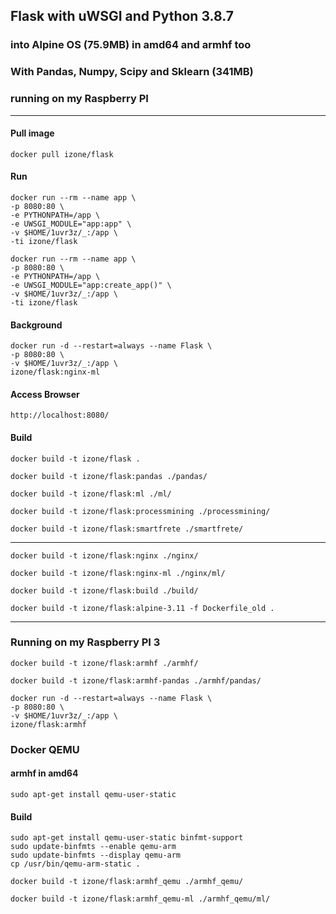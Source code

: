 ## Flask with uWSGI and Python 3.8.7
### into Alpine OS (75.9MB) in amd64 and armhf too
### With Pandas, Numpy, Scipy and Sklearn (341MB)
### running on my Raspberry PI
-----
			
#### Pull image
```
docker pull izone/flask
```

#### Run
```
docker run --rm --name app \   
-p 8080:80 \
-e PYTHONPATH=/app \
-e UWSGI_MODULE="app:app" \
-v $HOME/1uvr3z/_:/app \
-ti izone/flask
```
```
docker run --rm --name app \   
-p 8080:80 \
-e PYTHONPATH=/app \
-e UWSGI_MODULE="app:create_app()" \
-v $HOME/1uvr3z/_:/app \
-ti izone/flask
```
#### Background
```
docker run -d --restart=always --name Flask \
-p 8080:80 \
-v $HOME/1uvr3z/_:/app \
izone/flask:nginx-ml
```

#### Access Browser
```
http://localhost:8080/
```

#### Build
```
docker build -t izone/flask .
```
```
docker build -t izone/flask:pandas ./pandas/
```
```
docker build -t izone/flask:ml ./ml/
```
```
docker build -t izone/flask:processmining ./processmining/
```
```
docker build -t izone/flask:smartfrete ./smartfrete/
```
-----
```
docker build -t izone/flask:nginx ./nginx/
```
```
docker build -t izone/flask:nginx-ml ./nginx/ml/
```
```
docker build -t izone/flask:build ./build/
```
```
docker build -t izone/flask:alpine-3.11 -f Dockerfile_old .
```
-----
### Running on my Raspberry PI 3
```
docker build -t izone/flask:armhf ./armhf/
```
```
docker build -t izone/flask:armhf-pandas ./armhf/pandas/
```
```
docker run -d --restart=always --name Flask \
-p 8080:80 \
-v $HOME/1uvr3z/_:/app \
izone/flask:armhf
```

### Docker QEMU
#### armhf in amd64
```
sudo apt-get install qemu-user-static
```

#### Build
```
sudo apt-get install qemu-user-static binfmt-support
sudo update-binfmts --enable qemu-arm
sudo update-binfmts --display qemu-arm 
cp /usr/bin/qemu-arm-static .
```
```
docker build -t izone/flask:armhf_qemu ./armhf_qemu/
```
```
docker build -t izone/flask:armhf_qemu-ml ./armhf_qemu/ml/
```
